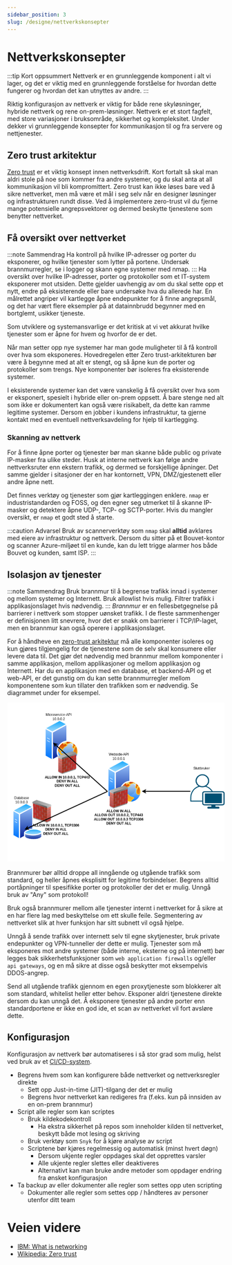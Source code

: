 ```yaml
---
sidebar_position: 3
slug: /designe/nettverkskonsepter
---
```


# Nettverkskonsepter
:::tip Kort oppsummert
Nettverk er en grunnleggende komponent i alt vi lager, og det er viktig med en grunnleggende forståelse for hvordan dette fungerer og hvordan det kan utnyttes av andre. 
:::

Riktig konfigurasjon av nettverk er viktig for både rene skyløsninger, hybride nettverk og rene on-prem-løsninger. Nettverk er et stort fagfelt, med store variasjoner i bruksområde, sikkerhet og kompleksitet. Under dekker vi grunnleggende konsepter for kommunikasjon til og fra servere og nettjenester.

## Zero trust arkitektur
[Zero trust](https://en.wikipedia.org/wiki/Zero_trust_security_model) er et viktig konsept innen nettverksdrift. Kort fortalt så skal man aldri stole på noe som kommer fra andre systemer, og du skal anta at all kommunikasjon vil bli kompromittert. Zero trust kan ikke løses bare ved å sikre nettverket, men må være et mål i seg selv når en designer   løsninger og infrastrukturen rundt disse. Ved å implementere zero-trust vil du fjerne mange potensielle angrepsvektorer og dermed beskytte tjenestene som benytter nettverket.

## Få oversikt over nettverket
:::note Sammendrag
Ha kontroll på hvilke IP-adresser og porter du eksponerer, og hvilke tjenester som lytter på portene. Undersøk brannmurregler, se i logger og skann
egne systemer med nmap.
:::
Ha oversikt over hvilke IP-adresser, porter og protokoller som et IT-system eksponerer mot utsiden. Dette gjelder uavhengig av om du skal sette opp et nytt, endre på eksisterende eller bare undersøke hva du allerede har. En målrettet angriper vil kartlegge åpne endepunkter for å finne angrepsmål, og det har vært flere eksempler på at datainnbrudd begynner med en bortglemt, usikker tjeneste. 

Som utviklere og systemansvarlige er det kritisk at vi vet akkurat hvilke tjenester som er åpne for hvem og hvorfor de er det.

Når man setter opp nye systemer har man gode muligheter til å få kontroll over hva som eksponeres. Hovedregelen etter Zero trust-arkitekturen bør være å begynne med at alt er stengt, og så åpne kun de porter og protokoller som trengs. Nye komponenter bør isoleres fra eksisterende systemer.

I eksisterende systemer kan det være vanskelig å få oversikt over hva som er eksponert, spesielt i hybride eller on-prem oppsett. Å bare stenge ned alt som ikke er dokumentert kan også være risikabelt, da dette kan ramme legitime systemer. Dersom en jobber i kundens infrastruktur, ta gjerne kontakt med en eventuell nettverksavdeling for hjelp til kartlegging. 

### Skanning av nettverk
For å finne åpne porter og tjenester bør man skanne både public og private IP-masker fra ulike steder. Husk at interne nettverk kan følge andre nettverksruter enn ekstern trafikk, og dermed se forskjellige åpninger. Det samme gjelder i sitasjoner der en har kontornett, VPN, DMZ/gjestenett eller andre åpne nett. 

Det finnes verktøy og tjenester som gjør kartleggingen enklere. `nmap` er industristandarden og FOSS, og den egner seg utmerket til å skanne IP-masker og detektere åpne UDP-, TCP- og SCTP-porter. Hvis du mangler oversikt, er `nmap` et godt sted å starte.

:::caution Advarsel
Bruk av scannerverktøy som `nmap` skal **alltid** avklares med eiere av infrastruktur og nettverk. Dersom du sitter på
et Bouvet-kontor og scanner Azure-miljøet til en kunde, kan du lett trigge alarmer hos både Bouvet og kunden, samt ISP. 
:::

## Isolasjon av tjenester
:::note Sammendrag
Bruk brannmur til å begrense trafikk innad i systemer og mellom systemer og Internett. Bruk allowlist hvis mulig. Filtrer trafikk i applikasjonslaget hvis
nødvendig.
:::
_Brannmur_ er en fellesbetgegnelse på barrierer i nettverk som stopper uønsket trafikk. I de fleste sammenhenger er definisjonen litt snevrere, hvor det er
snakk om barrierer i TCP/IP-laget, men en brannmur kan også operere i applikasjonslaget.

For å håndheve en [zero-trust arkitektur](https://en.wikipedia.org/wiki/Zero_trust_security_model) må alle komponenter isoleres og kun gjøres tilgjengelig for de tjenestene som de selv skal konsumere eller levere data til. Det gjør det nødvendig med brannmur mellom komponenter i samme applikasjon, mellom applikasjoner og mellom applikasjon og Internett. Har du en applikasjon med en database, et backend-API og et web-API, er det gunstig om du kan sette brannmurregler mellom komponentene som kun tillater den trafikken som er nødvendig. Se diagrammet under for eksempel.

![image](./firewall-infrastructure.drawio.png)

Brannmurer bør alltid droppe all inngående og utgående trafikk som standard, og heller åpnes eksplisitt for legitime forbindelser. Begrens alltid portåpninger til spesifikke porter og protokoller der det er mulig. Unngå bruk av "Any" som protokoll! 

Bruk også brannmurer mellom alle tjenester internt i nettverket for å sikre at en har flere lag med beskyttelse om ett skulle feile. Segmentering av nettverket slik at hver funksjon har sitt subnett vil også hjelpe. 

Unngå å sende trafikk over internett selv til egne skytjenester, bruk private endepunkter og VPN-tunneller der dette er mulig. Tjenester som må eksponeres mot andre systemer (både interne, eksterne og på internett) bør legges bak sikkerhetsfunksjoner som `web application firewalls` og/eller `api gateways`, og en må sikre at disse også beskytter mot eksempelvis DDOS-angrep. 

Send all utgående trafikk gjennom en egen proxytjeneste som blokkerer alt som standard, whitelist heller etter behov. Eksponer aldri tjenestene direkte dersom du kan unngå det. Å eksponere tjenester på andre porter enn standardportene er ikke en god ide, et scan av nettverket vil fort avsløre dette. 

## Konfigurasjon

Konfigurasjon av nettverk bør automatiseres i så stor grad som mulig, helst ved bruk av et [CI/CD-system](/planlegge/verktøy).

- Begrens hvem som kan konfigurere både nettverket og nettverksregler direkte
    - Sett opp Just-in-time (JIT)-tilgang der det er mulig
    - Begrens hvor nettverket kan redigeres fra (f.eks. kun på innsiden av en on-prem brannmur)
- Script alle regler som kan scriptes
    - Bruk kildekodekontroll
        - Ha ekstra sikkerhet på repos som inneholder kilden til nettverket, beskytt både mot lesing og skriving
    - Bruk verktøy som `Snyk` for å kjøre analyse av script
    - Scriptene bør kjøres regelmessig og automatisk (minst hvert døgn)
        - Dersom ukjente regler oppdages skal det opprettes varsler
        - Alle ukjente regler slettes eller deaktiveres
        - Alternativt kan man bruke andre metoder som oppdager endring fra ønsket konfigurasjon
- Ta backup av eller dokumenter alle regler som settes opp uten scripting
    - Dokumenter alle regler som settes opp / håndteres av personer utenfor ditt team

# Veien videre
* [IBM: What is networking](https://www.ibm.com/topics/networking)
* [Wikipedia: Zero trust](https://en.wikipedia.org/wiki/Zero_trust_security_model)